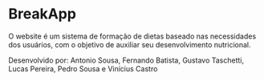 # BreakApp
O website é um sistema de formação de dietas baseado nas necessidades dos usuários, com o objetivo de auxiliar seu desenvolvimento nutricional. 

Desenvolvido por: Antonio Sousa, Fernando Batista, Gustavo Taschetti, Lucas Pereira, Pedro Sousa e Vinícius Castro